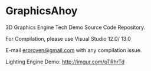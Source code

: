 # GraphicsAhoy

3D Graphics Engine Tech Demo Source Code Repository.

For Compilation, please use Visual Studio 12.0/ 13.0

E-mail erproven@gmail.com with any compilation issue.

Lighting Engine Demo:
http://imgur.com/oTRhrTd


